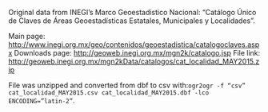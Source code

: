 Original data from INEGI’s Marco Geoestadistico Nacional: “Catálogo Único de
Claves de Áreas Geoestadísticas Estatales, Municipales y Localidades”.

Main page: http://www.inegi.org.mx/geo/contenidos/geoestadistica/catalogoclaves.aspx
Downloads page: http://geoweb.inegi.org.mx/mgn2k/catalogo.jsp
File link: http://geoweb.inegi.org.mx/mgn2kData/catalogos/cat_localidad_MAY2015.zip

File was unzipped and converted from dbf to csv with:`ogr2ogr -f “csv”
cat_localidad_MAY2015.csv cat_localidad_MAY2015.dbf -lco ENCODING=”latin-2”`.
